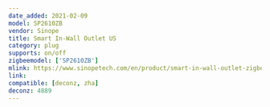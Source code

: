 ```yaml
---
date_added: 2021-02-09
model: SP2610ZB
vendor: Sinope
title: Smart In-Wall Outlet US
category: plug
supports: on/off
zigbeemodel: ['SP2610ZB']
mlink: https://www.sinopetech.com/en/product/smart-in-wall-outlet-zigbee/
link: 
compatible: [deconz, zha]
deconz: 4889
---
```

